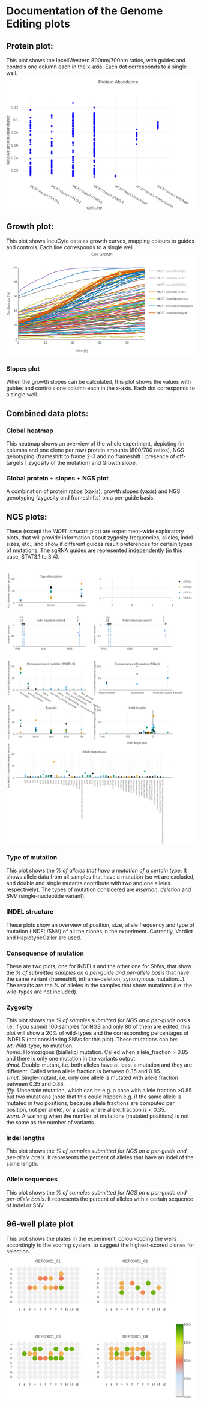 # Documentation of the Genome Editing plots  

## Protein plot:  
This plot shows the IncellWestern 800nm/700nm ratios, with guides and controls one column each in the x-axis. Each dot corresponds to a single well.
![](plot_protein.png)

## Growth plot:  
This plot shows IncuCyte data as growth curves, mapping colours to guides and controls. Each line corresponds to a single well.  
![](plot_growth.png)

### Slopes plot  
When the growth slopes can be calculated, this plot shows the values with guides and controls one column each in the x-axis. Each dot corresponds to a single well.

## Combined data plots:  

### Global heatmap
This heatmap shows an overview of the whole experiment, depicting (in columns and one clone per row) protein amounts (800/700 ratios), NGS genotyping (frameshift to frame 2-3 and no frameshift | presence of off-targets | zygosity of the mutation) and Growth slope.  

### Global protein + slopes + NGS plot  
A combination of protein ratios (xaxis), growth slopes (yaxis) and NGS genotyping (zygosity and frameshifts) on a per-guide basis.  

## NGS plots:
These (except the *INDEL structre* plot) are experiment-wide exploratory plots, that will provide information about zygosity frequencies, alleles, indel sizes, etc., and show if different guides result preferences for certain types of mutations. The sgRNA guides are represented independently (in this case, STAT3.1 to 3.4).  
![](plot_ngs.png)

### Type of mutation  
This plot shows the *% of alleles that have a mutation of a certain type*. It shows allele data from all samples that have a mutation (so wt are excluded, and double and single mutants contribute with two and one alleles respectively). The types of mutation considered are *insertion*, *deletion* and *SNV* (single-nucleotide variant).  

### INDEL structure
These plots show an overview of position, size, allele frequency and type of mutation (INDEL/SNV) of all the clones in the experiment. Currently, Vardict and HaplotypeCaller are used.   

### Consequence of mutation  
These are two plots, one for INDELs and the other one for SNVs, that show the *% of submitted samples on a per-guide and per-allele basis* that have the same variant (frameshift, inframe-deletion, synonymous mutation...). The results are the % of alleles in the samples that show mutations (i.e. the wild-types are not included).

### Zygosity  
This plot shows the *% of samples submitted for NGS on a per-guide basis*. I.e. if you submit 100 samples for NGS and only 80 of them are edited, this plot will show a 20% of wild-types and the corresponding percentages of INDELS (not considering SNVs for this plot). These mutations can be:  
*wt*. Wild-type, no mutation.  
*homo*. Homozigous (biallelic) mutation. Called when allele_fraction > 0.85 and there is only one mutation in the variants output.  
*dmut*. Double-mutant, i.e. both alleles have at least a mutation and they are different. Called when allele fraction is between 0.35 and 0.85.  
*smut*. Single-mutant, i.e. only one allele is mutated with allele fraction between 0.35 and 0.85.  
*iffy*. Uncertain mutation, which can be e.g. a case with allele fraction >0.85 but two mutations (note that this could happen e.g. if the same allele is mutated in two positions, because allele fractions are computed per position, not per allele), or a case where allele_fraction is < 0.35.  
*warn*. A warning when the number of mutations (mutated positions) is not the same as the number of variants.  

### Indel lengths  
This plot shows the *% of samples submitted for NGS on a per-guide and per-allele basis*. It represents the percent of alleles that have an indel of the same length.

### Allele sequences  
This plot shows the *% of samples submitted for NGS on a per-guide and per-allele basis*. It represents the percent of alleles with a certain sequence of indel or SNV.  

## 96-well plate plot  
This plot shows the plates in the experiment, colour-coding the wells accordingly to the scoring system, to suggest the highest-scored clones for selection.  
![](plot_plates.png)
